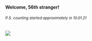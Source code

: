 #### Welcome, 56th stranger!

###### <sup>P.S. counting started approximately in 10.01.21</sup>

<img src="https://kraftwerk28.pp.ua/vcnt.png"></img>
